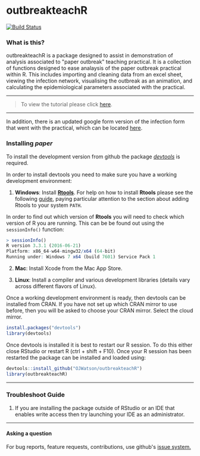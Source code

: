 # outbreakteachR

[![Build Status](https://travis-ci.org/OJWatson/outbreakteachR.png?branch=master)](https://travis-ci.org/OJWatson/outbreakteachR)

### What is this?

outbreakteachR is a package designed to assist in demonstration of analysis associated to "paper outbreak" teaching practical. It is a collection of functions designed to ease analaysis of the paper outbreak practical within R. This includes importing and cleaning data from an excel sheet, viewing the infection network, visualising the outbreak as an animation, and calculating the epidemiological parameters associated with the practical.

***
> To view the tutorial please click [here](https://cdn.rawgit.com/OJWatson/outbreakteachR/033c6f7d3add06884079733290f012c2a9befc28/tutorials/outbreakteachR-package-tutorial.html).

***

In addition, there is an updated google form version of the infection form that went with the practical, which can be located [here](https://drive.google.com/open?id=0B0-wM-jL1G-Sb2NiRU1DbDJWZGs).

### Installing *paper*

To install the development version from github the package [*devtools*](https://github.com/hadley/devtools) is required.

In order to install devtools you need to make sure you have a working development environment:

1. **Windows**: Install **[Rtools](https://cran.r-project.org/bin/windows/Rtools/)**. For help on how to install **Rtools** please see the following [guide](https://github.com/stan-dev/rstan/wiki/Install-Rtools-for-Windows), paying particular attention to the section about adding Rtools to your
system `PATH`. 

In order to find out which version of **Rtools** you will need to check which version of R you are running. This can be be found out using the `sessionInfo()` function:

``` r 
> sessionInfo()
R version 3.3.1 (2016-06-21)
Platform: x86_64-w64-mingw32/x64 (64-bit)
Running under: Windows 7 x64 (build 7601) Service Pack 1
```

2. **Mac**: Install Xcode from the Mac App Store.

3. **Linux**: Install a compiler and various development libraries (details vary across different flavors of Linux).

Once a working development environment is ready, then devtools can be installed from CRAN. If you have not set up which CRAN mirror to use
before, then you will be asked to choose your CRAN mirror. Select the cloud mirror.

```r
install.packages("devtools")
library(devtools)
```
Once devtools is installed it is best to restart our R session. To do this either close RStudio or restart R (ctrl + shift + F10). Once your R session
has been restarted the package can be installed and loaded using:

```r
devtools::install_github("OJWatson/outbreakteachR")
library(outbreakteachR)
```

***
### Troubleshoot Guide

1. If you are installing the package outside of RStudio or an IDE that enables write access then try launching your IDE as an administrator. 

***

#### Asking a question

For bug reports, feature requests, contributions, use github's [issue system.](https://github.com/OJWatson/outbreakteachR/issues)
